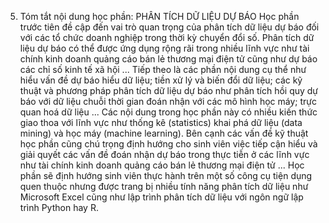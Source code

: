 5. Tóm tắt nội dung học phần: PHÂN TÍCH DỮ LIỆU DỰ BÁO
Học phần trước tiên đề cập đến vai trò quan trọng của phân tích dữ liệu
dự báo đối với các tổ chức doanh nghiệp trong thời kỳ chuyển đổi số.
Phân tích dữ liệu dự báo có thể được ứng dụng rộng rãi trong nhiều lĩnh
vực như tài chính kinh doanh quảng cáo bán lẻ thương mại điện tử
cũng như dự báo các chỉ số kinh tế xã hội ...
Tiếp theo là các phần nội dung cụ thể như hiểu vấn đề dự báo hiểu dữ
liệu; tiền xử lý và biến đổi dữ liệu; các kỹ thuật và phương pháp
phân tích dữ liệu dự báo như phân tích hồi quy dự báo với dữ liệu chuỗi
thời gian đoán nhận với các mô hình học máy; trực quan hoá dữ liệu
... Các nội dung trong học phần này có nhiều kiến thức giao thoa với
lĩnh vực như thống kê (statistics) khai phá dữ liệu (data mining) và
học máy (machine learning). Bên cạnh các vấn đề kỹ thuật học phần cũng
chú trọng định hướng cho sinh viên việc tiếp cận hiểu và giải quyết các
vấn đề đoán nhận dự báo trong thực tiễn ở các lĩnh vực như tài chính
kinh doanh quảng cáo bán lẻ thương mại điện tử ...
Học phần sẽ định hướng sinh viên thực hành trên một số công cụ tiện
dụng quen thuộc nhưng được trang bị nhiều tính năng phân tích dữ liệu
như Microsoft Excel cũng như lập trình phân tích dữ liệu với ngôn ngữ
lập trình Python hay R.

